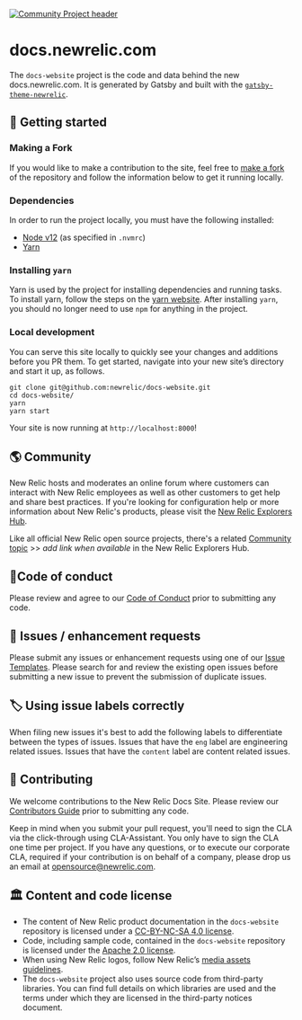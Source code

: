 [![Community Project header](https://github.com/newrelic/opensource-website/raw/master/src/images/categories/Community_Project.png)](https://opensource.newrelic.com/oss-category/#community-project)

# docs.newrelic.com

The `docs-website` project is the code and data behind the new docs.newrelic.com. It is generated by Gatsby and built with the [`gatsby-theme-newrelic`](https://github.com/newrelic/gatsby-theme-newrelic/tree/develop/packages/gatsby-theme-newrelic).

## 🚀 Getting started

### Making a Fork

If you would like to make a contribution to the site, feel free to [make a fork](https://guides.github.com/activities/forking/) of the repository and follow the information below to get it running locally.

### Dependencies

In order to run the project locally, you must have the following installed:

* [Node v12](https://nodejs.org/en/) (as specified in `.nvmrc`)
* [Yarn](https://yarnpkg.com/)

### Installing `yarn`

Yarn is used by the project for installing dependencies and running tasks. To install yarn, follow the steps on the [yarn website](https://yarnpkg.com/getting-started/install). After installing `yarn`, you should no longer need to use `npm` for anything in the project.

### Local development

You can serve this site locally to quickly see your changes and additions before you PR them. To get started, navigate into your new site’s directory and start it up, as follows.

```shell
git clone git@github.com:newrelic/docs-website.git
cd docs-website/
yarn
yarn start
```

Your site is now running at `http://localhost:8000`!

## 🌎 Community

New Relic hosts and moderates an online forum where customers can interact with
New Relic employees as well as other customers to get help and share best practices.
If you're looking for configuration help or more information about New Relic's
products, please visit the [New Relic Explorers Hub](https://discuss.newrelic.com/).

Like all official New Relic open source projects, there's a related
[Community topic]() >> *add link when available*
in the New Relic Explorers Hub.

## 🚦Code of conduct

Please review and agree to our [Code of Conduct](CODE_OF_CONDUCT.md) prior to submitting any code.

## 🐛 Issues / enhancement requests

Please submit any issues or enhancement requests using one of our
[Issue Templates](https://github.com/newrelic/docs-website/issues/new/choose).
Please search for and review the existing open issues before submitting a new
issue to prevent the submission of duplicate issues.

## 🏷️ Using issue labels correctly

When filing new issues it's best to add the following labels to differentiate between the types of issues. Issues that have the `eng` label are engineering related issues. Issues that have the `content` label are content related issues.

## 🚧 Contributing

We welcome contributions to the New Relic Docs Site. Please review our
[Contributors Guide](CONTRIBUTING.md) prior to submitting any code.

Keep in mind when you submit your pull request, you'll need to sign the CLA via the click-through using CLA-Assistant. You only have to sign the CLA one time per project. If you have any questions, or to execute our corporate CLA, required if your contribution is on behalf of a company, please drop us an email at opensource@newrelic.com.

## 🏛️ Content and code license

* The content of New Relic product documentation in the `docs-website` repository is licensed under a [CC-BY-NC-SA 4.0 license](LICENSE).
* Code, including sample code, contained in the `docs-website` repository is licensed under the [Apache 2.0 license](LICENSE-CODE.md).
* When using New Relic logos, follow New Relic’s [media assets guidelines](https://newrelic.com/about/media-assets).
* The `docs-website` project also uses source code from third-party libraries. You can find full details on which libraries are used and the terms under which they are licensed in the third-party notices document.
